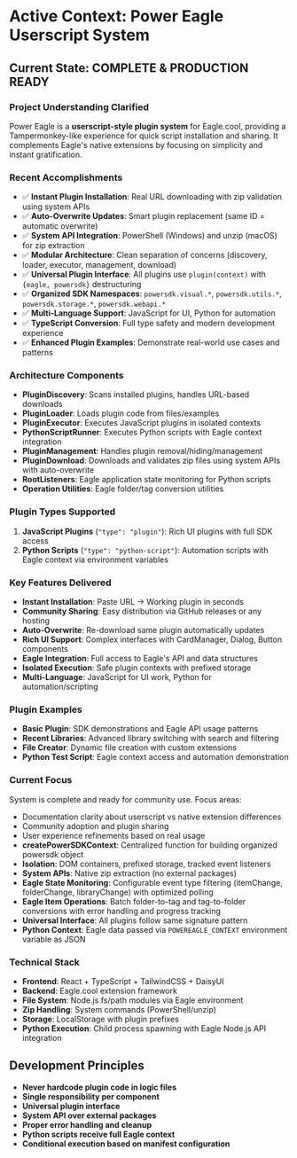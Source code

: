 # Active Context: Power Eagle Userscript System

## Current State: **COMPLETE & PRODUCTION READY**

### Project Understanding Clarified
Power Eagle is a **userscript-style plugin system** for Eagle.cool, providing a Tampermonkey-like experience for quick script installation and sharing. It complements Eagle's native extensions by focusing on simplicity and instant gratification.

### Recent Accomplishments
- ✅ **Instant Plugin Installation**: Real URL downloading with zip validation using system APIs
- ✅ **Auto-Overwrite Updates**: Smart plugin replacement (same ID = automatic overwrite)
- ✅ **System API Integration**: PowerShell (Windows) and unzip (macOS) for zip extraction
- ✅ **Modular Architecture**: Clean separation of concerns (discovery, loader, executor, management, download)
- ✅ **Universal Plugin Interface**: All plugins use `plugin(context)` with `{eagle, powersdk}` destructuring
- ✅ **Organized SDK Namespaces**: `powersdk.visual.*`, `powersdk.utils.*`, `powersdk.storage.*`, `powersdk.webapi.*`
- ✅ **Multi-Language Support**: JavaScript for UI, Python for automation
- ✅ **TypeScript Conversion**: Full type safety and modern development experience
- ✅ **Enhanced Plugin Examples**: Demonstrate real-world use cases and patterns

### Architecture Components
- **PluginDiscovery**: Scans installed plugins, handles URL-based downloads
- **PluginLoader**: Loads plugin code from files/examples
- **PluginExecutor**: Executes JavaScript plugins in isolated contexts
- **PythonScriptRunner**: Executes Python scripts with Eagle context integration
- **PluginManagement**: Handles plugin removal/hiding/management
- **PluginDownload**: Downloads and validates zip files using system APIs with auto-overwrite
- **RootListeners**: Eagle application state monitoring for Python scripts
- **Operation Utilities**: Eagle folder/tag conversion utilities

### Plugin Types Supported
1. **JavaScript Plugins** (`"type": "plugin"`): Rich UI plugins with full SDK access
2. **Python Scripts** (`"type": "python-script"`): Automation scripts with Eagle context via environment variables

### Key Features Delivered
- **Instant Installation**: Paste URL → Working plugin in seconds
- **Community Sharing**: Easy distribution via GitHub releases or any hosting
- **Auto-Overwrite**: Re-download same plugin automatically updates
- **Rich UI Support**: Complex interfaces with CardManager, Dialog, Button components
- **Eagle Integration**: Full access to Eagle's API and data structures
- **Isolated Execution**: Safe plugin contexts with prefixed storage
- **Multi-Language**: JavaScript for UI work, Python for automation/scripting

### Plugin Examples
- **Basic Plugin**: SDK demonstrations and Eagle API usage patterns
- **Recent Libraries**: Advanced library switching with search and filtering
- **File Creator**: Dynamic file creation with custom extensions
- **Python Test Script**: Eagle context access and automation demonstration

### Current Focus
System is complete and ready for community use. Focus areas:
- Documentation clarity about userscript vs native extension differences
- Community adoption and plugin sharing
- User experience refinements based on real usage
- **createPowerSDKContext**: Centralized function for building organized powersdk object
- **Isolation**: DOM containers, prefixed storage, tracked event listeners
- **System APIs**: Native zip extraction (no external packages)
- **Eagle State Monitoring**: Configurable event type filtering (itemChange, folderChange, libraryChange) with optimized polling
- **Eagle Item Operations**: Batch folder-to-tag and tag-to-folder conversions with error handling and progress tracking
- **Universal Interface**: All plugins follow same signature pattern
- **Python Context**: Eagle data passed via `POWEREAGLE_CONTEXT` environment variable as JSON

### Technical Stack
- **Frontend**: React + TypeScript + TailwindCSS + DaisyUI
- **Backend**: Eagle.cool extension framework
- **File System**: Node.js fs/path modules via Eagle environment
- **Zip Handling**: System commands (PowerShell/unzip)
- **Storage**: LocalStorage with plugin prefixes
- **Python Execution**: Child process spawning with Eagle Node.js API integration

## Development Principles
- **Never hardcode plugin code in logic files**
- **Single responsibility per component**
- **Universal plugin interface**
- **System API over external packages**
- **Proper error handling and cleanup**
- **Python scripts receive full Eagle context**
- **Conditional execution based on manifest configuration**